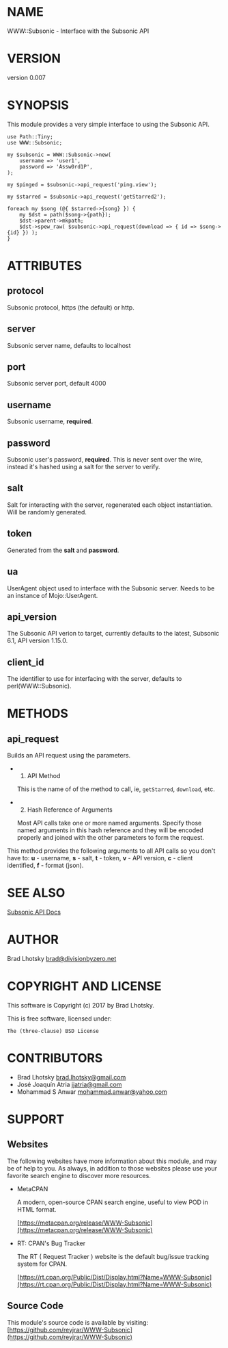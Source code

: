 # NAME

WWW::Subsonic - Interface with the Subsonic API

# VERSION

version 0.007

# SYNOPSIS

This module provides a very simple interface to using the Subsonic API.

    use Path::Tiny;
    use WWW::Subsonic;

    my $subsonic = WWW::Subsonic->new(
        username => 'user1',
        password => 'Assw0rd1P',
    );

    my $pinged = $subsonic->api_request('ping.view');

    my $starred = $subsonic->api_request('getStarred2');

    foreach my $song (@{ $starred->{song} }) {
        my $dst = path($song->{path});
        $dst->parent->mkpath;
        $dst->spew_raw( $subsonic->api_request(download => { id => $song->{id} }) );
    }

# ATTRIBUTES

## **protocol**

Subsonic protocol, https (the default) or http.

## **server**

Subsonic server name, defaults to localhost

## **port**

Subsonic server port, default 4000

## **username**

Subsonic username, **required**.

## **password**

Subsonic user's password, **required**.  This is never sent over the wire,
instead it's hashed using a salt for the server to verify.

## **salt**

Salt for interacting with the server, regenerated each object instantiation.
Will be randomly generated.

## **token**

Generated from the **salt** and **password**.

## **ua**

UserAgent object used to interface with the Subsonic server.  Needs
to be an instance of Mojo::UserAgent.

## **api\_version**

The Subsonic API verion to target, currently defaults to the latest, Subsonic
6.1, API version 1.15.0.

## **client\_id**

The identifier to use for interfacing with the server, defaults to
perl(WWW::Subsonic).

# METHODS

## **api\_request**

Builds an API request using the parameters.

- 1. API Method

    This is the name of of the method to call, ie, `getStarred`, `download`, etc.

- 2. Hash Reference of Arguments

    Most API calls take one or more named arguments.  Specify those named arguments
    in this hash reference and they will be encoded properly and joined with the
    other parameters to form the request.

This method provides the following arguments to all API calls so you don't have
to: **u** - username, **s** - salt, **t** - token, **v** - API version, **c** -
client identified, **f** - format (json).

# SEE ALSO

[Subsonic API Docs](http://www.subsonic.org/pages/api.jsp)

# AUTHOR

Brad Lhotsky <brad@divisionbyzero.net>

# COPYRIGHT AND LICENSE

This software is Copyright (c) 2017 by Brad Lhotsky.

This is free software, licensed under:

    The (three-clause) BSD License

# CONTRIBUTORS

- Brad Lhotsky <brad.lhotsky@gmail.com>
- José Joaquín Atria <jjatria@gmail.com>
- Mohammad S Anwar <mohammad.anwar@yahoo.com>

# SUPPORT

## Websites

The following websites have more information about this module, and may be of help to you. As always,
in addition to those websites please use your favorite search engine to discover more resources.

- MetaCPAN

    A modern, open-source CPAN search engine, useful to view POD in HTML format.

    [https://metacpan.org/release/WWW-Subsonic](https://metacpan.org/release/WWW-Subsonic)

- RT: CPAN's Bug Tracker

    The RT ( Request Tracker ) website is the default bug/issue tracking system for CPAN.

    [https://rt.cpan.org/Public/Dist/Display.html?Name=WWW-Subsonic](https://rt.cpan.org/Public/Dist/Display.html?Name=WWW-Subsonic)

## Source Code

This module's source code is available by visiting:
[https://github.com/reyjrar/WWW-Subsonic](https://github.com/reyjrar/WWW-Subsonic)
